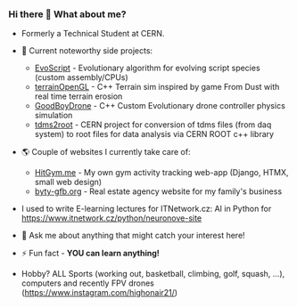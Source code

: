 ### Hi there 👋 What about me?
- Formerly a Technical Student at CERN.

- 🔭 Current noteworthy side projects:
  - [EvoScript](https://github.com/Marculonis21/EvoScripts) - Evolutionary algorithm for evolving script species (custom assembly/CPUs)
  - [terrainOpenGL](https://github.com/Marculonis21/CPPDrawing/tree/main/terrainOpenGL) - C++ Terrain sim inspired by game From Dust with real time terrain erosion
  - [GoodBoyDrone](https://github.com/Marculonis21/GoodBoyDrone) - C++ Custom Evolutionary drone controller physics simulation
  - [tdms2root](https://github.com/Marculonis21/tdms2root) - CERN project for conversion of tdms files (from daq system) to root files for data analysis via CERN ROOT c++ library
- 🌎 Couple of websites I currently take care of:
  - [HitGym.me](https://www.hitgym.me) - My own gym activity tracking web-app (Django, HTMX, small web design)
  - [byty-gfb.org](https://www.byty-gfb.org) - Real estate agency website for my family's business

- I used to write E-learning lectures for ITNetwork.cz: AI in Python for https://www.itnetwork.cz/python/neuronove-site
  
- 💬 Ask me about anything that might catch your interest here!

- ⚡ Fun fact - **YOU can learn anything!**

- Hobby? ALL Sports (working out, basketball, climbing, golf, squash, ...), computers and recently FPV drones (https://www.instagram.com/highonair21/)
